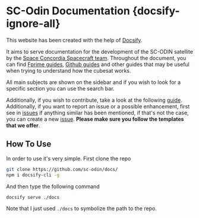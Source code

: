 <!-- The {docsify-ignore-all} is to prevent docsify for creating a table of content inside the sidebar for this page -->
# SC-Odin Documentation {docsify-ignore-all}

This website has been created with the help of [Docsify](https://docsify.js.org/#/).

It aims to serve documentation for the development of the SC-ODIN satellite by the [Space Concordia Spacecraft team](http://www.spaceconcordia.ca/en/). Throughout the document, you can find [Fprime guides](/fprime-guide/index), [Github guides](/git-guide/index) and other guides that may be useful when trying to understand how the cubesat works.

All main subjects are shown on the sidebar and if you wish to look for a specific section you can use the search bar.

Additionally, if you wish to contribute, take a look at the following [guide](/contribution-guide/index). Additionally, if you want to report an issue or a possible enhancement, first see in [issues](https://github.com/spaceconcordia/sc-odin-docs/issues) if anything similar has been mentioned, if that's not the case, you can create a new [issue](https://github.com/spaceconcordia/sc-odin-docs/issues/new). **Please make sure you follow the templates that we offer**.

## How To Use

In order to use it's very simple. First clone the repo

```bash
git clone https://github.com/sc-odin/docs/
npm i docsify-cli -g
```

And then type the following command

```bash
docsify serve ./docs
```

Note that I just used `./docs` to symbolize the path to the repo. 